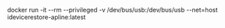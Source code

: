 docker run -it --rm --privileged -v /dev/bus/usb:/dev/bus/usb --net=host idevicerestore-apline:latest
